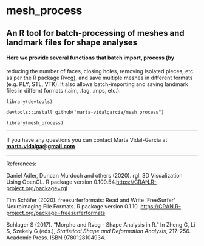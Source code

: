# mesh_process

## An R tool for batch-processing of meshes and landmark files for shape analyses

#### Here we provide several functions that batch import, process (by 
reducing the number of faces, closing holes, removing isolated pieces, etc. as per 
the R package Rvcg), and save multiple meshes in different formats (e.g. PLY, STL, 
VTK). It also allows batch-importing and saving landmark files in differnt formats 
(.aim, .tag, .mps, etc.).

`library(devtools)`

`devtools::install_github("marta-vidalgarcia/mesh_process")`

`library(mesh_process)`


***

If you have any questions you can contact Marta Vidal-García at **marta.vidalga@gmail.com**

***

References:

Daniel Adler, Duncan Murdoch and others (2020). rgl: 3D Visualization Using OpenGL. 
R package version 0.100.54.https://CRAN.R-project.org/package=rgl

Tim Schäfer (2020). freesurferformats: Read and Write 'FreeSurfer' Neuroimaging File Formats. 
R package version 0.1.10. https://CRAN.R-project.org/package=freesurferformats

Schlager S (2017). “Morpho and Rvcg - Shape Analysis in R.” In Zheng G, Li S, 
Szekely G (eds.), _Statistical Shape and Deformation Analysis_, 217-256. Academic 
Press. ISBN 9780128104934.
